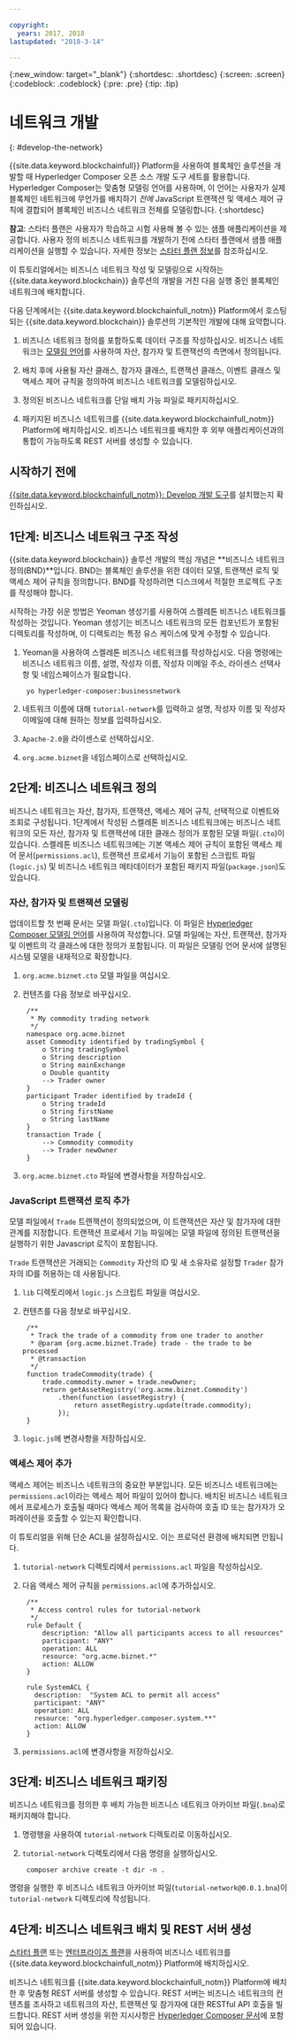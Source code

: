 ```yaml
---

copyright:
  years: 2017, 2018
lastupdated: "2018-3-14"

---
```


{:new_window: target="_blank"}
{:shortdesc: .shortdesc}
{:screen: .screen}
{:codeblock: .codeblock}
{:pre: .pre}
{:tip: .tip}

# 네트워크 개발
{: #develop-the-network}

{{site.data.keyword.blockchainfull}} Platform을 사용하여 블록체인 솔루션을 개발할 때 Hyperledger Composer 오픈 소스 개발 도구 세트를 활용합니다. Hyperledger Composer는 맞춤형 모델링 언어를 사용하며, 이 언어는 사용자가 실제 블록체인 네트워크에 무언가를 배치하기 _전에_ JavaScript 트랜잭션 및 액세스 제어 규칙에 결합되어 블록체인 비즈니스 네트워크 전체를 모델링합니다.
{:shortdesc}

**참고**: 스타터 플랜은 사용자가 학습하고 시험 사용해 볼 수 있는 샘플 애플리케이션을 제공합니다. 사용자 정의 비즈니스 네트워크를 개발하기 전에 스타터 플랜에서 샘플 애플리케이션을 실행할 수 있습니다. 자세한 정보는 [스타터 플랜 정보](starter_plan.html)를 참조하십시오.

이 튜토리얼에서는 비즈니스 네트워크 작성 및 모델링으로 시작하는 {{site.data.keyword.blockchain}} 솔루션의 개발을 거친 다음 실행 중인 블록체인 네트워크에 배치합니다.

다음 단계에서는 {{site.data.keyword.blockchainfull_notm}} Platform에서 호스팅되는 {{site.data.keyword.blockchain}} 솔루션의 기본적인 개발에 대해 요약합니다.

1. 비즈니스 네트워크 정의를 포함하도록 데이터 구조를 작성하십시오. 비즈니스 네트워크는 [모델링 언어](https://hyperledger.github.io/composer/latest/reference/cto_language)를 사용하여 자산, 참가자 및 트랜잭션의 측면에서 정의됩니다.

2. 배치 후에 사용될 자산 클래스, 참가자 클래스, 트랜잭션 클래스, 이벤트 클래스 및 액세스 제어 규칙을 정의하여 비즈니스 네트워크를 모델링하십시오.

3. 정의된 비즈니스 네트워크를 단일 배치 가능 파일로 패키지하십시오.

4. 패키지된 비즈니스 네트워크를 {{site.data.keyword.blockchainfull_notm}} Platform에 배치하십시오. 비즈니스 네트워크를 배치한 후 외부 애플리케이션과의 통합이 가능하도록 REST 서버를 생성할 수 있습니다.

## 시작하기 전에

[{{site.data.keyword.blockchainfull_notm}}: Develop 개발 도구](./develop_install.html)를 설치했는지 확인하십시오.

## 1단계: 비즈니스 네트워크 구조 작성

{{site.data.keyword.blockchain}} 솔루션 개발의 핵심 개념은 **비즈니스 네트워크 정의(BND)**입니다. BND는 블록체인 솔루션을 위한 데이터 모델, 트랜잭션 로직 및 액세스 제어 규칙을 정의합니다. BND를 작성하려면 디스크에서 적절한 프로젝트 구조를 작성해야 합니다.

시작하는 가장 쉬운 방법은 Yeoman 생성기를 사용하여 스켈레톤 비즈니스 네트워크를 작성하는 것입니다. Yeoman 생성기는 비즈니스 네트워크의 모든 컴포넌트가 포함된 디렉토리를 작성하며, 이 디렉토리는 특정 유스 케이스에 맞게 수정할 수 있습니다.

1. Yeoman을 사용하여 스켈레톤 비즈니스 네트워크를 작성하십시오. 다음 명령에는 비즈니스 네트워크 이름, 설명, 작성자 이름, 작성자 이메일 주소, 라이센스 선택사항 및 네임스페이스가 필요합니다.

        yo hyperledger-composer:businessnetwork

2. 네트워크 이름에 대해 `tutorial-network`를 입력하고 설명, 작성자 이름 및 작성자 이메일에 대해 원하는 정보를 입력하십시오.

3. `Apache-2.0`을 라이센스로 선택하십시오.

4. `org.acme.biznet`을 네임스페이스로 선택하십시오.

## 2단계: 비즈니스 네트워크 정의

비즈니스 네트워크는 자산, 참가자, 트랜잭션, 액세스 제어 규칙, 선택적으로 이벤트와 조회로 구성됩니다. 1단계에서 작성된 스켈레톤 비즈니스 네트워크에는 비즈니스 네트워크의 모든 자산, 참가자 및 트랜잭션에 대한 클래스 정의가 포함된 모델 파일(`.cto`)이 있습니다. 스켈레톤 비즈니스 네트워크에는 기본 액세스 제어 규칙이 포함된 액세스 제어 문서(`permissions.acl`), 트랜잭션 프로세서 기능이 포함된 스크립트 파일(`logic.js`) 및 비즈니스 네트워크 메타데이터가 포함된 패키지 파일(`package.json`)도 있습니다.

### 자산, 참가자 및 트랜잭션 모델링

업데이트할 첫 번째 문서는 모델 파일(`.cto`)입니다. 이 파일은 [Hyperledger Composer 모델링 언어](https://hyperledger.github.io/composer/latest/reference/cto_language)를 사용하여 작성합니다. 모델 파일에는 자산, 트랜잭션, 참가자 및 이벤트의 각 클래스에 대한 정의가 포함됩니다. 이 파일은 모델링 언어 문서에 설명된 시스템 모델을 내재적으로 확장합니다.

1. `org.acme.biznet.cto` 모델 파일을 여십시오.

2. 컨텐츠를 다음 정보로 바꾸십시오.

        /**
         * My commodity trading network
         */
        namespace org.acme.biznet
        asset Commodity identified by tradingSymbol {
            o String tradingSymbol
            o String description
            o String mainExchange
            o Double quantity
            --> Trader owner
        }
        participant Trader identified by tradeId {
            o String tradeId
            o String firstName
            o String lastName
        }
        transaction Trade {
            --> Commodity commodity
            --> Trader newOwner
        }

3. `org.acme.biznet.cto` 파일에 변경사항을 저장하십시오.


### JavaScript 트랜잭션 로직 추가

모델 파일에서 `Trade` 트랜잭션이 정의되었으며, 이 트랜잭션은 자산 및 참가자에 대한 관계를 지정합니다. 트랜잭션 프로세서 기능 파일에는 모델 파일에 정의된 트랜잭션을 실행하기 위한 Javascript 로직이 포함됩니다.

`Trade` 트랜잭션은 거래되는 `Commodity` 자산의 ID 및 새 소유자로 설정할 `Trader` 참가자의 ID를 허용하는 데 사용됩니다.

1. `lib` 디렉토리에서 `logic.js` 스크립트 파일을 여십시오.

2. 컨텐츠를 다음 정보로 바꾸십시오.

        /**
         * Track the trade of a commodity from one trader to another
         * @param {org.acme.biznet.Trade} trade - the trade to be processed
         * @transaction
         */
        function tradeCommodity(trade) {
            trade.commodity.owner = trade.newOwner;
            return getAssetRegistry('org.acme.biznet.Commodity')
                .then(function (assetRegistry) {
                    return assetRegistry.update(trade.commodity);
                });
        }

3. `logic.js`에 변경사항을 저장하십시오.

### 액세스 제어 추가

액세스 제어는 비즈니스 네트워크의 중요한 부분입니다. 모든 비즈니스 네트워크에는 `permissions.acl`이라는 액세스 제어 파일이 있어야 합니다. 배치된 비즈니스 네트워크에서 프로세스가 호출될 때마다 액세스 제어 목록을 검사하여 호출 ID 또는 참가자가 오퍼레이션을 호출할 수 있는지 확인합니다.

이 튜토리얼을 위해 단순 ACL을 설정하십시오. 이는 프로덕션 환경에 배치되면 안됩니다.

1. `tutorial-network` 디렉토리에서 `permissions.acl` 파일을 작성하십시오.

2. 다음 액세스 제어 규칙을 `permissions.acl`에 추가하십시오.

        /**
         * Access control rules for tutorial-network
         */
        rule Default {
            description: "Allow all participants access to all resources"
            participant: "ANY"
            operation: ALL
            resource: "org.acme.biznet.*"
            action: ALLOW
        }

        rule SystemACL {
          description:  "System ACL to permit all access"
          participant: "ANY"
          operation: ALL
          resource: "org.hyperledger.composer.system.**"
          action: ALLOW
        }

3. `permissions.acl`에 변경사항을 저장하십시오.

## 3단계: 비즈니스 네트워크 패키징

비즈니스 네트워크를 정의한 후 배치 가능한 비즈니스 네트워크 아카이브 파일(`.bna`)로 패키지해야 합니다.

1. 명령행을 사용하여 `tutorial-network` 디렉토리로 이동하십시오.

2. `tutorial-network` 디렉토리에서 다음 명령을 실행하십시오.

        composer archive create -t dir -n .

명령을 실행한 후 비즈니스 네트워크 아카이브 파일(`tutorial-network@0.0.1.bna`)이 `tutorial-network` 디렉토리에 작성됩니다.

## 4단계: 비즈니스 네트워크 배치 및 REST 서버 생성

[스타터 플랜](./develop_starter.html) 또는 [엔터프라이즈 플랜](./develop_enterprise.html)을 사용하여 비즈니스 네트워크를 {{site.data.keyword.blockchainfull_notm}} Platform에 배치하십시오.

비즈니스 네트워크를 {{site.data.keyword.blockchainfull_notm}} Platform에 배치한 후 맞춤형 REST 서버를 생성할 수 있습니다. REST 서버는 비즈니스 네트워크의 컨텐츠를 조사하고 네트워크의 자산, 트랜잭션 및 참가자에 대한 RESTful API 호출을 빌드합니다. REST 서버 생성을 위한 지시사항은 [Hyperledger Composer 문서](https://hyperledger.github.io/composer/latest/integrating/getting-started-rest-api)에 포함되어 있습니다.
